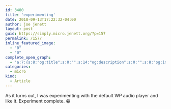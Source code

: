 ```yaml
---
id: 3480
title: 'experimenting'
date: 2018-09-13T17:22:32-04:00
author: joe jenett
layout: post
guid: https://simply.micro.jenett.org/?p=157
permalink: /157/
inline_featured_image:
  - "0"
  - "0"
complete_open_graph:
  - 'a:7:{s:8:"og:title";s:0:"";s:14:"og:description";s:0:"";s:8:"og:image";s:0:"";s:7:"og:type";s:0:"";s:12:"twitter:card";s:7:"summary";s:19:"twitter:description";s:0:"";s:15:"twitter:creator";s:0:"";}'
categories:
  - micro
kind:
  - Article
---
```

As it turns out, I was experimenting with the default WP audio player and like it. Experiment complete. 😁